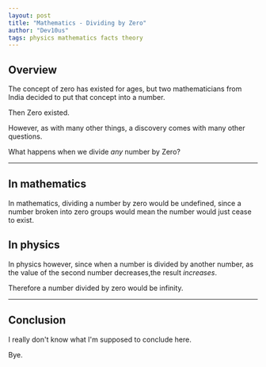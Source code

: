 ```yaml
---
layout: post
title: "Mathematics - Dividing by Zero"
author: "Dev10us"
tags: physics mathematics facts theory
---
```


## Overview

The concept of zero has existed for ages, but two mathematicians from India decided to put that concept into a number.

Then Zero existed.

However, as with many other things, a discovery comes with many other questions.

What happens when we divide _any_ number by Zero?

---

## In mathematics

In mathematics, dividing a number by zero would be undefined, since a number broken into zero groups would mean the number would just cease to exist.

## In physics

In physics however, since when a number is divided by another number, as the value of the second number decreases,the result _increases_.

Therefore a number divided by zero would be infinity.

---

## Conclusion 

I really don't know what I'm supposed to conclude here. 

Bye.
